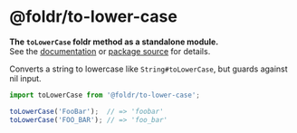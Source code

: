 # @foldr/to-lower-case

**The `toLowerCase` foldr method as a standalone module.**    
See the [documentation](http://foldr.com/0.0.0/to-lower-case) or [package source](https:/github.com/CloudVessel/foldr/blob/master/packages/categories/to-lower-case/src/index.js) for details.

Converts a string to lowercase like `String#toLowerCase`, but guards against nil input.

```js
import toLowerCase from '@foldr/to-lower-case';

toLowerCase('FooBar');  // => 'foobar'
toLowerCase('FOO_BAR'); // => 'foo_bar'
```
